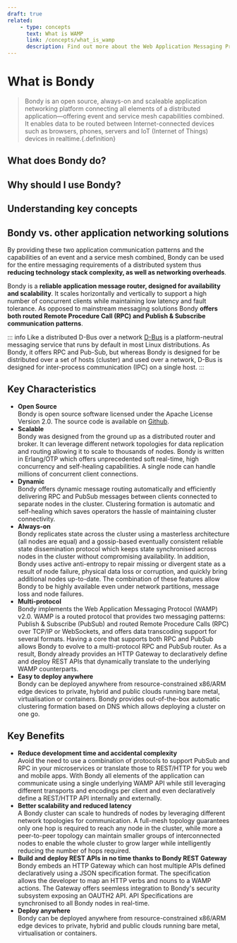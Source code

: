 ```yaml
---
draft: true
related:
    - type: concepts
      text: What is WAMP
      link: /concepts/what_is_wamp
      description: Find out more about the Web Application Messaging Protocol
---
```


# What is Bondy

> Bondy is an open source, always-on and scaleable application networking platform connecting all elements of a distributed application—offering event and service mesh capabilities combined.
> It enables data to be routed between Internet-connected devices such as browsers, phones, servers and IoT (Internet of Things) devices in realtime.{.definition}


## What does Bondy do?

## Why should I use Bondy?

## Understanding key concepts

## Bondy vs. other application networking solutions


By providing these two application communication patterns and the capabilities of an event and a service mesh combined, Bondy can be used for the entire messaging requirements of a distributed system thus **reducing technology stack complexity, as well as networking overheads**.

Bondy is a **reliable application message router, designed for availability and scalability**. It scales horizontally and vertically to support a high number of concurrent clients while maintaining low latency and fault tolerance. As opposed to mainstream messaging solutions Bondy **offers both routed Remote Procedure Call (RPC) and Publish & Subscribe communication patterns**.


::: info Like a distributed D-Bus over a network
[D-Bus](https://en.wikipedia.org/wiki/D-Bus) is a platform-neutral messaging service that runs by default in most Linux distributions. As Bondy, it offers RPC and Pub-Sub, but whereas Bondy is designed for be distributed over a set of hosts (cluster) and used over a network, D-Bus is designed for inter-process communication (IPC) on a single host.
:::

<ZoomImg src="/assets/bondy_diagram.png"/>

## Key Characteristics

- **Open Source**<br>Bondy is open source software licensed under the Apache License Version 2.0. The source code is available on [Github](https://github.com/Leapsight/bondy).
- **Scalable**<br>Bondy was designed from the ground up as a distributed router and broker. It can leverage different network topologies for data replication and routing allowing it to scale to thousands of nodes.  Bondy is written in Erlang/OTP which offers unprecedented soft real-time, high concurrency and self-healing capabilities. A single node can handle millions of concurrent client connections.
- **Dynamic**<br>Bondy offers dynamic message routing automatically and efficiently delivering RPC and PubSub messages between clients connected to separate nodes in the cluster. Clustering formation is automatic and self-healing which saves operators the hassle of maintaining cluster connectivity.
- **Always-on**<br>Bondy replicates state across the cluster using a masterless architecture (all nodes are equal) and a gossip-based eventually consistent reliable state dissemination protocol which keeps state synchronised across nodes in the cluster without compromising availability. In addition, Bondy uses active anti-entropy to repair missing or divergent state as a result of node failure, physical data loss or corruption, and quickly bring additional nodes up-to-date. The combination of these features allow Bondy to be highly available even under network partitions, message loss and node failures.
- **Multi-protocol**<br>Bondy implements the Web Application Messaging Protocol (WAMP) v2.0. WAMP is a routed protocol that provides two messaging patterns: Publish & Subscribe (PubSub) and routed Remote Procedure Calls (RPC) over TCP/IP or WebSockets, and offers data transcoding support for several formats. Having a core that supports both RPC and PubSub allows Bondy to evolve to a multi-protocol RPC and PubSub router. As a result, Bondy already provides an HTTP Gateway to declaratively define and deploy REST APIs that dynamically translate to the underlying WAMP counterparts.
- **Easy to deploy anywhere**<br>Bondy can be deployed anywhere from resource-constrained x86/ARM edge devices to private, hybrid and public clouds running bare metal, virtualisation or containers. Bondy provides out-of-the-box automatic clustering formation based on DNS which allows deploying a cluster on one go.

## Key Benefits

- **Reduce development time and accidental complexity**<br>Avoid the need to use a combination of protocols to support PubSub and RPC in your microservices or translate those to REST/HTTP for you web and mobile apps. With Bondy all elements of the application can communicate using a single underlying WAMP API while still leveraging different transports and encodings per client and even declaratively define a REST/HTTP API internally and externally.
- **Better scalability and reduced latency**<br>A Bondy cluster can scale to hundreds of nodes by leveraging different network topologies for communication. A full-mesh topology  guarantees only one hop is required to reach any node in the cluster, while more a peer-to-peer topology can maintain smaller groups of interconnected nodes to enable the whole cluster to grow larger while intelligently reducing the number of hops required.
- **Build and deploy REST APIs in no time thanks to Bondy REST Gateway**<br>Bondy embeds an HTTP Gateway which can host multiple APIs defined declaratively using a JSON specification format. The specification allows the developer to map an HTTP verbs and nouns to a WAMP actions. The Gateway offers seemless integration to Bondy's security subsystem exposing an OAUTH2 API. API Specifications are synchronised to all Bondy nodes in real-time.
- **Deploy anywhere**<br>Bondy can be deployed anywhere from resource-constrained x86/ARM edge devices to private, hybrid and public clouds running bare metal, virtualisation or containers.

